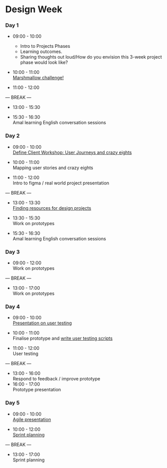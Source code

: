 # Design Week

### Day 1

- 09:00 - 10:00 <br> 
  - Intro to Projects Phases
  - Learning outcomes.
  - Sharing thoughts out loud/How do you envision this 3-week project phase would look like?
  
- 10:00 - 11:00 <br> 
  [Marshmallow challenge!](./marshmallow-challenge.md)

- 11:00 - 12:00 <br> 

  
— BREAK —

- 13:00 - 15:30 <br> 

- 15:30 - 16:30 <br> 
  Amal learning English conversation sessions

### Day 2

- 09:00 - 10:00 <br> 
  [Define Client Workshop: User Journeys and crazy eights](https://docs.google.com/presentation/d/1gDgZv8Nz8vOCAM2scyqhVXIQZUEbFiccE-QqE1-9HK0/edit?usp=sharing)
  
- 10:00 - 11:00 <br> 
  Mapping user stories and crazy eights

- 11:00 - 12:00 <br>
  Intro to figma / real world project presentation

— BREAK —

- 13:00 - 13:30 <br> 
  [Finding resources for design projects](./pdf-resources/design-resources.pdf)

- 13:30 - 15:30 <br>
  Work on prototypes

- 15:30 - 16:30 <br> 
  Amal learning English conversation sessions


### Day 3

- 09:00 - 12:00 <br>
  Work on prototypes

— BREAK —

- 13:00 - 17:00 <br>
  Work on prototypes

### Day 4

- 09:00 - 10:00 <br>
  [Presentation on user testing](./pdf-resources/user-testing.pdf)
  
  
- 10:00 - 11:00 <br>
  Finalise prototype and [write user testing scripts](https://github.com/foundersandcoders/master-reference/blob/master/coursebook/weeks-10-12/user-testing.md#3-test-day-pre-test)

- 11:00 - 12:00 <br>
  User testing

— BREAK —

- 13:00 - 16:00 <br>
  Respond to feedback / improve prototype
- 16:00 - 17:00 <br>
  Prototype presentation 

### Day 5 

- 09:00 - 10:00 <br>
  [Agile presentation](https://docs.google.com/presentation/d/1W0X8XRzGQQgGhiUb5uR7Kl0yDux-5Qs5rwc32r6oHzY/edit?usp=sharing)
  
- 10:00 - 12:00 <br>
  [Sprint planning](https://www.notion.so/Sprint-planning-Gitflow-0335e9a797e24a75af265166c402d9b6)

— BREAK —

- 13:00 - 17:00 <br>
  Sprint planning

